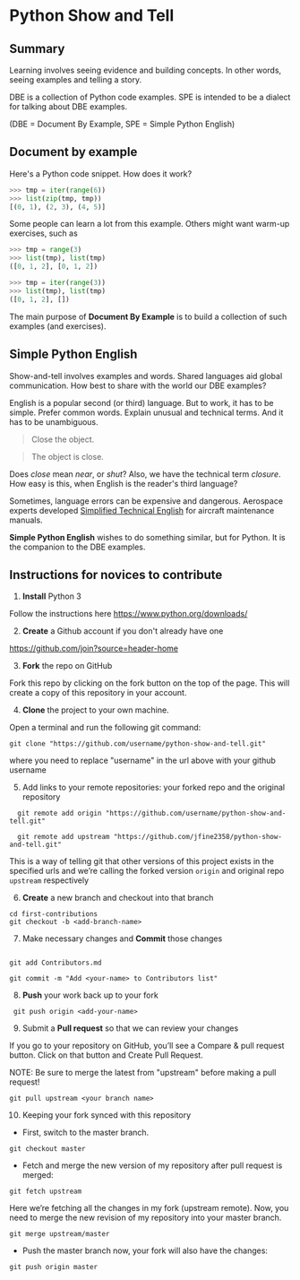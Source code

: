 # Python Show and Tell

## Summary

Learning involves seeing evidence and building concepts.
In other words, seeing examples and telling a story.

DBE is a collection of Python code examples. SPE is
intended to be a dialect for talking about DBE examples.

(DBE = Document By Example, SPE = Simple Python English)

## Document by example

Here's a Python code snippet. How does it work?
```python
>>> tmp = iter(range(6))
>>> list(zip(tmp, tmp))
[(0, 1), (2, 3), (4, 5)]
```

Some people can learn a lot from this example. Others might
want warm-up exercises, such as
```python
>>> tmp = range(3)
>>> list(tmp), list(tmp)
([0, 1, 2], [0, 1, 2])
```

```python
>>> tmp = iter(range(3))
>>> list(tmp), list(tmp)
([0, 1, 2], [])
```

The main purpose of **Document By Example** is to
build a collection of such examples (and exercises).

## Simple Python English

Show-and-tell involves examples and words. Shared
languages aid global communication. How best to share
with the world our DBE examples?

English is a popular second (or third) language. But 
to work, it has to be simple. Prefer common words.
Explain unusual and technical terms. And it has to be
unambiguous. 
> Close the object.

> The object is close.

Does _close_ mean _near_, or _shut_? Also, we have
the technical term _closure_. How easy is this, when
English is the reader's third language?

Sometimes, language errors can be expensive and
dangerous. Aerospace experts developed
[Simplified Technical English](https://en.wikipedia.org/wiki/Simplified_Technical_English)
for aircraft maintenance manuals.

**Simple Python English** wishes to do something 
similar, but for Python. It is the companion to
the DBE examples.

## Instructions for novices to contribute

1. **Install** Python 3

Follow the instructions here https://www.python.org/downloads/

2. **Create** a Github account if you don't already have one

https://github.com/join?source=header-home

3. **Fork** the repo on GitHub

Fork this repo by clicking on the fork button on the top of the page. This will create a copy of this repository in your account.
 
4. **Clone** the project to your own machine. 

Open a terminal and run the following git command:

```
git clone "https://github.com/username/python-show-and-tell.git"
```

where you need to replace "username" in the url above with your github username

5. Add links to your remote repositories: your forked repo and the original repository

```
  git remote add origin "https://github.com/username/python-show-and-tell.git"

  git remote add upstream "https://github.com/jfine2358/python-show-and-tell.git"
```

This is a way of telling git that other versions of this project exists in the specified urls and we’re calling the forked version ```origin``` and original repo ```upstream``` respectively

6. **Create** a new branch and checkout into that branch

```
cd first-contributions
git checkout -b <add-branch-name>
```

7. Make necessary changes and **Commit** those changes

```

git add Contributors.md

git commit -m "Add <your-name> to Contributors list"
```

8. **Push** your work back up to your fork

```
 git push origin <add-your-name>
```

9. Submit a **Pull request** so that we can review your changes

If you go to your repository on GitHub, you’ll see a Compare & pull request button. 
Click on that button and Create Pull Request.

NOTE: Be sure to merge the latest from "upstream" before making a pull request!

```git pull upstream <your branch name>```

10. Keeping your fork synced with this repository

* First, switch to the master branch.

```git checkout master```

* Fetch and merge the new version of my repository after pull request is merged:

```git fetch upstream```

Here we’re fetching all the changes in my fork (upstream remote). 
Now, you need to merge the new revision of my repository into your master branch.

```git merge upstream/master```

* Push the master branch now, your fork will also have the changes:

```git push origin master```

